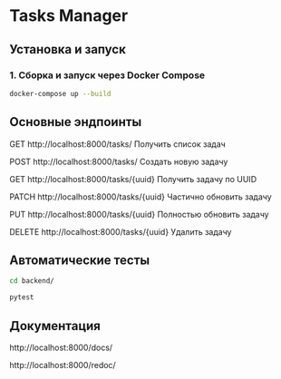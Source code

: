 # Tasks Manager

## Установка и запуск

### 1. Сборка и запуск через Docker Compose

```bash
docker-compose up --build
```

## Основные эндпоинты

GET http://localhost:8000/tasks/ Получить список задач

POST http://localhost:8000/tasks/ Создать новую задачу

GET http://localhost:8000/tasks/{uuid} Получить задачу по UUID

PATCH http://localhost:8000/tasks/{uuid} Частично обновить задачу

PUT http://localhost:8000/tasks/{uuid} Полностью обновить задачу

DELETE http://localhost:8000/tasks/{uuid} Удалить задачу

## Автоматические тесты

```bash
cd backend/

pytest
```

## Документация

http://localhost:8000/docs/

http://localhost:8000/redoc/
